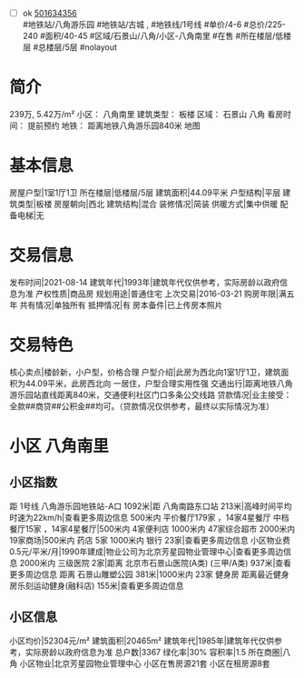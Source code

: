 - [ ] ok [501634356](https://bj.5i5j.com/ershoufang/501634356.html)  
 #地铁站/八角游乐园 #地铁站/古城 ,  #地铁线/1号线
#单价/4-6 #总价/225-240 #面积/40-45   #区域/石景山/八角/小区-八角南里 #在售 #所在楼层/低楼层 #总楼层/5层 #nolayout 
# 简介 
 239万,  5.42万/m² 
小区： 八角南里
建筑类型： 板楼
区域： 石景山 八角
看房时间： 提前预约
地铁： 距离地铁八角游乐园840米 地图
# 基本信息 
 房屋户型|1室1厅1卫
所在楼层|低楼层/5层
建筑面积|44.09平米
户型结构|平层
建筑类型|板楼
房屋朝向|西北
建筑结构|混合
装修情况|简装
供暖方式|集中供暖
配备电梯|无
# 交易信息 
 发布时间|2021-08-14
建筑年代|1993年|建筑年代仅供参考，实际房龄以政府信息为准
产权性质|商品房
规划用途|普通住宅
上次交易|2016-03-21
购房年限|满五年
共有情况|单独所有
抵押情况|有
房本备件|已上传房本照片
# 交易特色 
 核心卖点|楼龄新，小户型，价格合理
户型介绍|此房为西北向1室1厅1卫，建筑面积为44.09平米，此房西北向 一居住，户型合理实用性强
交通出行|距离地铁八角游乐园站直线距离840米，交通便利社区门口多条公交线路
贷款情况|业主接受：全款##商贷##公积金##均可。（贷款情况仅供参考，最终以实际情况为准）
# 小区 八角南里
## 小区指数 
 距 1号线 八角游乐园地铁站-A口 1092米|距 八角南路东口站 213米|高峰时间平均时速为22km/h|查看更多周边信息
500米内 平价餐厅179家 ，14家4星餐厅
中档餐厅15家 ，14家4星餐厅|500米内 4家便利店
1000米内 47家综合超市
2000米内 19家商场|500米内 药店 5家
1000米内 银行 23家|查看更多周边信息
小区物业费0.5元/平米/月|1990年建成|物业公司为北京芳星园物业管理中心|查看更多周边信息
2000米内 三级医院 2家|距离 北京市石景山医院(A类) (三甲/A类) 937米|查看更多周边信息
距离 石景山雕塑公园 381米|1000米内 23家 健身房
距离最近健身房乐刻运动健身(融科店) 155米|查看更多周边信息
## 小区信息 
 小区均价|52304元/m²
建筑面积|20465m²
建筑年代|1985年|建筑年代仅供参考，实际房龄以政府信息为准
总户数|3367
绿化率|30%
容积率|1.5
所在商圈|八角
小区物业|北京芳星园物业管理中心
小区在售房源21套
小区在租房源8套
